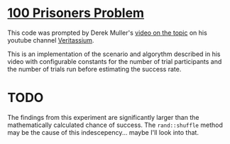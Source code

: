 # [100 Prisoners Problem](https://en.wikipedia.org/wiki/100_prisoners_problem)
This code was prompted by Derek Muller's [video on the topic](https://www.youtube.com/watch?v=iSNsgj1OCLA) on his youtube channel [Veritassium](https://www.youtube.com/c/veritasium/featured).

This is an implementation of the scenario and algorythm described in his video with configurable constants for the number of trial participants and the number of trials run before estimating the success rate. 

# TODO
The findings from this experiment are significantly larger than the mathematically calculated chance of success. The `rand::shuffle` method may be the cause of this indescepency... maybe I'll look into that.
